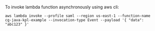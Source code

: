  To invoke lambda function asynchronously using aws cli:
 
 `aws lambda invoke --profile saml --region us-east-1 --function-name cg-java-kpl-example --invocation-type Event --payload '{ "data": "abc123" }'`